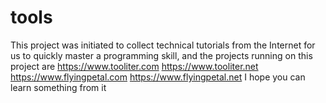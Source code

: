 # tools
This project was initiated to collect technical tutorials from the Internet for us to quickly master a programming skill, 
and the projects running on this project are
https://www.tooliter.com
https://www.tooliter.net
https://www.flyingpetal.com
https://www.flyingpetal.net
I hope you can learn something from it
